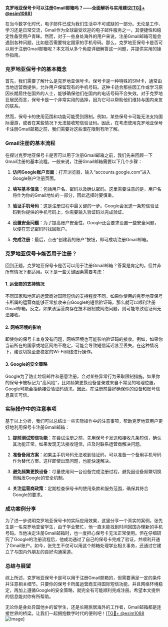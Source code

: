 **克罗地亚保号卡可以注册Gmail邮箱吗？——全面解析与实用建议[[TG💪+ @esim1088](https://t.me/s/esim1088)]**

在当今数字化时代，电子邮件已成为我们生活中不可或缺的一部分。无论是工作、学习还是日常交流，Gmail作为全球最受欢迎的电子邮件服务之一，其便捷性和稳定性备受用户青睐。然而，对于一些身处海外的用户来说，注册Gmail邮箱可能会遇到各种问题，比如是否需要特定国家的手机号码。那么，克罗地亚保号卡是否可以用于注册Gmail邮箱呢？本文将从多个角度详细解答这一问题，并提供实用的操作指南。

### 克罗地亚保号卡的基本概念

首先，我们需要了解什么是克罗地亚保号卡。保号卡是一种特殊的SIM卡，通常由当地运营商提供，允许用户保留现有的手机号码。这种卡适合那些因工作或学习原因长期居住在国外的人士，能够确保他们在国内的电话号码不会失效。对于克罗地亚居民而言，保号卡是一个非常实用的选择，因为它可以帮助他们维持与国内亲友的联系。

然而，保号卡的使用范围和功能可能受到限制。例如，某些保号卡可能无法支持国际漫游，或者在某些情况下无法接收短信验证码。因此，在考虑使用克罗地亚保号卡注册Gmail邮箱之前，我们需要对这些潜在限制有所了解。

### Gmail注册的基本流程

在探讨克罗地亚保号卡是否可以用于注册Gmail邮箱之前，我们先来回顾一下Gmail注册的基本流程。一般来说，注册Gmail邮箱需要以下几个步骤：

1. **访问Google账户页面**：打开浏览器，输入“accounts.google.com”进入Google账户注册页面。
   
2. **填写基本信息**：包括用户名、密码以及确认密码。这里需要注意的是，用户名将作为你的Gmail地址的一部分，因此选择时要慎重。

3. **验证手机号码**：这是注册过程中最关键的一步。Google会发送一条短信验证码到你提供的手机号码上，你需要输入验证码以完成验证。

4. **设置安全问题**：为了提高账户安全性，Google还会要求设置一些安全问题，以便在忘记密码时找回账户。

5. **完成注册**：最后，点击“创建我的账户”按钮，即可成功注册Gmail邮箱。

### 克罗地亚保号卡能否用于注册？

回到正题，克罗地亚保号卡是否可以用于注册Gmail邮箱？答案是肯定的，但并非所有情况下都适用。以下是一些关键因素需要考虑：

#### 1. **运营商的支持情况**
   不同国家和地区的运营商对国际短信的支持程度不同。如果你使用的克罗地亚保号卡所属的运营商能够正常接收来自Google的短信验证码，那么就可以顺利注册Gmail邮箱。反之，如果该运营商存在技术限制或网络问题，则可能导致验证码无法接收。

#### 2. **网络环境的影响**
   即使你的保号卡本身没有问题，网络环境也可能影响验证码的接收。例如，如果你当前所在的国家或地区网络不稳定，可能会导致短信延迟甚至丢失。在这种情况下，建议切换至更稳定的Wi-Fi网络进行操作。

#### 3. **Google的安全策略**
   Google为了防止垃圾邮件和恶意注册，会对某些异常行为采取限制措施。如果你的保号卡被标记为“高风险”，比如频繁更换设备登录或来自不常见的地理位置，Google可能会拒绝接受验证码请求。因此，在注册前最好确保你的设备和账号信息真实可信。

### 实际操作中的注意事项

基于以上分析，我们可以总结出一些实际操作中的注意事项，帮助克罗地亚用户更好地利用保号卡注册Gmail邮箱：

1. **提前测试短信功能**：在尝试注册之前，先用保号卡发送和接收几条短信，确认其功能正常。如果发现无法接收短信，应及时联系运营商解决问题。

2. **准备备用方案**：如果主手机号码无法收到验证码，可以准备一个备用手机号码作为替代方案。这样即使出现问题，也能快速解决。

3. **避免频繁更换设备**：尽量使用同一台设备完成注册过程，避免因设备频繁切换而触发Google的安全机制。

4. **关注运营商政策**：定期检查保号卡的使用条款和服务范围，确保其符合Google的要求。

### 成功案例分享

为了进一步说明克罗地亚保号卡的实际应用效果，这里分享一个真实的案例。张先生是一名克罗地亚留学生，由于学业繁忙，他一直未能找到时间回国办理新的手机号码。当他决定注册Gmail邮箱时，也一度担心保号卡无法正常使用。但在仔细研究了Google的注册流程后，他成功通过了自己的保号卡完成了验证，并顺利开通了Gmail账户。如今，张先生不仅可以用这个邮箱处理学业相关事务，还通过它建立了与国内外朋友的良好沟通渠道。

### 总结与展望

综上所述，克罗地亚保号卡是可以用于注册Gmail邮箱的，但需要满足一定的条件并注意相关细节。只要你的保号卡所属运营商支持国际短信功能，并且网络环境稳定，再加上遵循Google的安全策略，就完全有可能顺利完成注册。希望本文提供的信息能对你有所帮助。

无论你是身处异国他乡的留学生，还是长期旅居海外的工作者，Gmail邮箱都是连接世界的桥梁。让我们一起拥抱数字时代的便利吧！[[TG💪+ @esim1088](https://t.me/s/esim1088) ![Image](https://i.postimg.cc/4NQfJmqS/Snipaste-2025-05-13-00-14-12.png)]